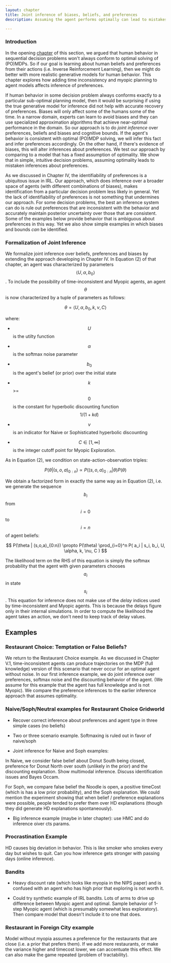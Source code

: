 ```yaml
---
layout: chapter
title: Joint inference of biases, beliefs, and preferences
description: Assuming the agent performs optimally can lead to mistakes in inference. Show that we can do joint inference over large space of agents. 

---
```


### Introduction
In the opening [chapter](/chapters/5-biases-intro) of this section, we argued that human behavior in sequential decision problems won't always conform to optimal solving of (PO)MDPs. So if our goal is learning about human beliefs and preferences from their actions (i.e. Inverse Reinforcement Learning), then we might do better with more realistic generative models for human behavior. This chapter explores how adding time inconsistency and myopic planning to agent models affects inference of preferences.

If human behavior in some decision problem always conforms exactly to a particular sub-optimal planning model, then it would be surprising if using the true generative model for inference did not help with accurate recovery of preferences. Biases will only affect some of the humans some of the time. In a narrow domain, experts can learn to avoid biases and they can use specialized approximation algorithms that achieve near-optimal performance in the domain. So our approach is to do *joint inference* over preferences, beliefs and biases and cognitive bounds. If the agent's behavior is consistent with optimal (PO)MDP solving, we will infer this fact and infer preferences accordingly. On the other hand, if there's evidence of biases, this will alter inferences about preferences. We test our approach by comparing to a model that has a fixed assumption of optimality. We show that in simple, intuitive decision problems, assuming optimality leads to mistaken inferences about preferences.

As we discussed in Chapter IV, the identifiability of preferences is a ubiquitous issue in IRL. Our approach, which does inference over a broader space of agents (with different combinations of biases), makes identification from a particular decision problem less likely in general. Yet the lack of identifiability of preferences is not something that undermines our approach. For some decision problems, the best an inference system can do is rule out preferences that are inconsistent with the behavior and accurately maintain posterior uncertainty over those that are consistent. Some of the examples below provide behavior that is ambiguous about preferences in this way. Yet we also show simple examples in which biases and bounds *can* be identified. 


### Formalization of Joint Inference
We formalize joint inference over beliefs, preferences and biases by extending the approach developing in Chapter IV. In Equation (2) of that chapter, an agent was characterized by parameters $$  \left\langle U, \alpha, b_0 \right\rangle$$. To include the possibility of time-inconsistent and Myopic agents, an agent $$\theta$$ is now characterized by a tuple of parameters as follows:

$$
\theta = \left\langle U, \alpha, b_0, k, \nu, C \right\rangle
$$

where:

- $$U$$ is the utilty function

- $$\alpha$$ is the softmax noise parameter

- $$b_0$$ is the agent's belief (or prior) over the initial state


- $$k$$ >= $$0$$ is the constant for hyperbolic discounting function $$1/(1+kd)$$

- $$\nu$$ is an indicator for Naive or Sophisticated hyperbolic discounting

- $$C \in [1,\infty]$$ is the integer cutoff point for Myopic Exploration. 

As in Equation (2), we condition on state-action-observation triples:

$$
P(\theta | (s,o,a)_{0:n}) \propto P( (s,o,a)_{0:n} | \theta)P(\theta)
$$

We obtain a factorized form in exactly the same way as in Equation (2), i.e. we generate the sequence $$b_i$$ from $$i=0$$ to $$i=n$$ of agent beliefs:

$$
P(\theta | (s,o,a)_{0:n}) \propto 
P(\theta) \prod_{i=0}^n P( a_i | s_i, b_i, U, \alpha, k, \nu, C )
$$

The likelihood term on the RHS of this equation is simply the softmax probability that the agent with given parameters chooses $$a_i$$ in state $$s_i$$. This equation for inference does not make use of the *delay* indices used by time-inconsistent and Myopic agents. This is because the delays figure only in their internal simulations. In order to compute the likelihood the agent takes an action, we don't need to keep track of delay values. 


## Examples

### Restaurant Choice: Temptation or False Beliefs?

We return to the Restaurant Choice example. As we discussed in Chapter V.1, time-inconsistent agents can produce trajectories on the MDP (full knowledge) version of this scenario that never occur for an optimal agent without noise. In our first inference example, we do joint inference over preferences, softmax noise and the discounting behavior of the agent. (We assume for this example that the agent has full knowledge and is not Myopic). We compare the preference inferences to the earlier inference approach that assumes optimality. 






### Naive/Soph/Neutral examples for Restaurant Choice Gridworld

- Recover correct inference about preferences and agent type in three simple cases (no beliefs)

- Two or three scenario example. Softmaxing is ruled out in favor of naive/soph

- Joint inference for Naive and Soph examples:

In Naive, we consider false belief about Donut South being closed, preference for Donut North over south (unlikely in the prior) and the discounting explanation. Show multimodal inference. Discuss identification issues and Bayes Occam.

For Soph, we compare false belief the Noodle is open, a positive timeCost (which is has a low prior probability), and the Soph explanation. We could mention the experiment showing that when belief / preference explanations were possible, people tended to prefer them over HD explanations (though they did generate HD explanations spontaneously).

- Big inference example (maybe in later chapter): use HMC and do inference oiver cts params. 

### Procrastination Example
HD causes big deviation in behavior. This is like smoker who smokes every day but wishes to quit.  Can you how inference gets stronger with passing days (online inference).


### Bandits

- Heavy discount rate (which looks like myopia in the NIPS paper) and is confused with an agent who has high prior that exploring is not worth it.

- Could try synthetic example of IRL bandits. Lots of arms to drive up difference between Myopic agent and optimal. Sample behavior of 1-step Myopic agent (which is presumably somewhat less exploratory). Then compare model that doesn't include it to one that does.

### Restaurant in Foreign City example
Model without myopia assumes a preference for the restaurants that are close (i.e. a prior that prefers them). If we add more restaurants, or make the variance higher and timecost lower, we can accentuate this effect. We can also make the game repeated (problem of tractability). 


